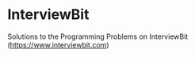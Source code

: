 # InterviewBit
Solutions to the Programming Problems on InterviewBit (https://www.interviewbit.com)
